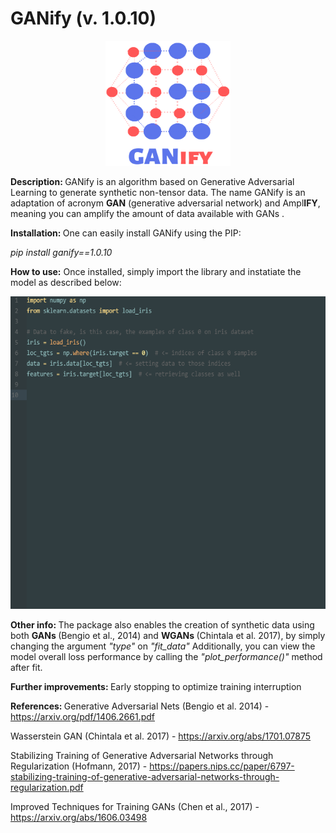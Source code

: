 # GANify (v. 1.0.10)
<p align="center">
<img width="200" height="200" src="https://github.com/arnonbruno/ganify/blob/master/logo.png">
</p>

<b> Description: </b> GANify is an algorithm based on Generative Adversarial Learning to generate synthetic non-tensor data. The name GANify is an adaptation of acronym <b>GAN</b> (generative adversarial network) and Ampl<b>IFY</b>, meaning you can amplify the amount of data available with GANs .


<b> Installation: </b>
One can easily install GANify using the PIP:

<i>pip install ganify==1.0.10</i>


<b>How to use:</b>
Once installed, simply import the library and instatiate the model as described below:
<p align="center">
<img width="600" height="500" src="https://github.com/arnonbruno/ganify/blob/master/ganify.gif">
</p>

<b> Other info: </b>
The package also enables the creation of synthetic data using both <b> GANs </b> (Bengio et al., 2014) and <b> WGANs </b> (Chintala et al. 2017), by simply changing the argument <i>"type"</i> on <i>"fit_data"</i>
Additionally, you can view the model overall loss performance by calling the <i>"plot_performance()"</i> method after fit.

<b> Further improvements: </b>
Early stopping to optimize training interruption

<b> References: </b>
Generative Adversarial Nets (Bengio et al. 2014) - https://arxiv.org/pdf/1406.2661.pdf

Wasserstein GAN (Chintala et al. 2017) - https://arxiv.org/abs/1701.07875

Stabilizing Training of Generative Adversarial Networks through Regularization (Hofmann, 2017) - https://papers.nips.cc/paper/6797-stabilizing-training-of-generative-adversarial-networks-through-regularization.pdf

Improved Techniques for Training GANs (Chen et al., 2017) - https://arxiv.org/abs/1606.03498
